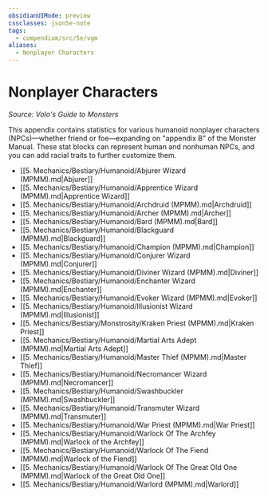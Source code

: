 ```yaml
---
obsidianUIMode: preview
cssclasses: json5e-note
tags:
  - compendium/src/5e/vgm
aliases:
  - Nonplayer Characters
---
```

# Nonplayer Characters
*Source: Volo's Guide to Monsters* 

This appendix contains statistics for various humanoid nonplayer characters (NPCs)—whether friend or foe—expanding on "appendix B" of the Monster Manual. These stat blocks can represent human and nonhuman NPCs, and you can add racial traits to further customize them.

- [[5. Mechanics/Bestiary/Humanoid/Abjurer Wizard (MPMM).md\|Abjurer]]  
- [[5. Mechanics/Bestiary/Humanoid/Apprentice Wizard (MPMM).md\|Apprentice Wizard]]  
- [[5. Mechanics/Bestiary/Humanoid/Archdruid (MPMM).md\|Archdruid]]  
- [[5. Mechanics/Bestiary/Humanoid/Archer (MPMM).md\|Archer]]  
- [[5. Mechanics/Bestiary/Humanoid/Bard (MPMM).md\|Bard]]  
- [[5. Mechanics/Bestiary/Humanoid/Blackguard (MPMM).md\|Blackguard]]  
- [[5. Mechanics/Bestiary/Humanoid/Champion (MPMM).md\|Champion]]  
- [[5. Mechanics/Bestiary/Humanoid/Conjurer Wizard (MPMM).md\|Conjurer]]  
- [[5. Mechanics/Bestiary/Humanoid/Diviner Wizard (MPMM).md\|Diviner]]  
- [[5. Mechanics/Bestiary/Humanoid/Enchanter Wizard (MPMM).md\|Enchanter]]  
- [[5. Mechanics/Bestiary/Humanoid/Evoker Wizard (MPMM).md\|Evoker]]  
- [[5. Mechanics/Bestiary/Humanoid/Illusionist Wizard (MPMM).md\|Illusionist]]  
- [[5. Mechanics/Bestiary/Monstrosity/Kraken Priest (MPMM).md\|Kraken Priest]]  
- [[5. Mechanics/Bestiary/Humanoid/Martial Arts Adept (MPMM).md\|Martial Arts Adept]]  
- [[5. Mechanics/Bestiary/Humanoid/Master Thief (MPMM).md\|Master Thief]]  
- [[5. Mechanics/Bestiary/Humanoid/Necromancer Wizard (MPMM).md\|Necromancer]]  
- [[5. Mechanics/Bestiary/Humanoid/Swashbuckler (MPMM).md\|Swashbuckler]]  
- [[5. Mechanics/Bestiary/Humanoid/Transmuter Wizard (MPMM).md\|Transmuter]]  
- [[5. Mechanics/Bestiary/Humanoid/War Priest (MPMM).md\|War Priest]]  
- [[5. Mechanics/Bestiary/Humanoid/Warlock Of The Archfey (MPMM).md\|Warlock of the Archfey]]  
- [[5. Mechanics/Bestiary/Humanoid/Warlock Of The Fiend (MPMM).md\|Warlock of the Fiend]]  
- [[5. Mechanics/Bestiary/Humanoid/Warlock Of The Great Old One (MPMM).md\|Warlock of the Great Old One]]  
- [[5. Mechanics/Bestiary/Humanoid/Warlord (MPMM).md\|Warlord]]
